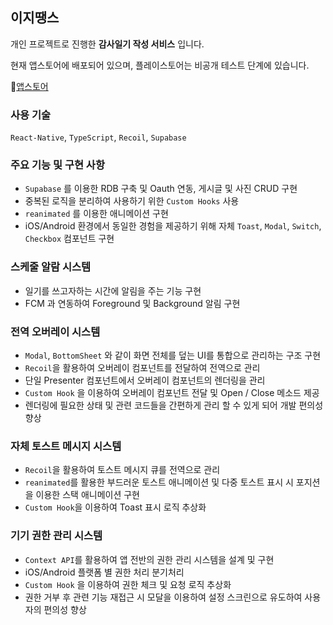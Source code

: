 ## 이지땡스

개인 프로젝트로 진행한 **감사일기 작성 서비스** 입니다.

현재 앱스토어에 배포되어 있으며, 플레이스토어는 비공개 테스트 단계에 있습니다.

📎[앱스토어](https://apps.apple.com/kr/app/%EC%9D%B4%EC%A7%80%EB%95%A1%EC%8A%A4/id6714472200)

### 사용 기술

`React-Native`, `TypeScript`, `Recoil`, `Supabase`

### 주요 기능 및 구현 사항

- `Supabase` 를 이용한 RDB 구축 및 Oauth 연동, 게시글 및 사진 CRUD 구현
- 중복된 로직을 분리하여 사용하기 위한 `Custom Hooks` 사용
- `reanimated` 를 이용한 애니메이션 구현
- iOS/Android 환경에서 동일한 경험을 제공하기 위해 자체 `Toast`, `Modal`, `Switch`, `Checkbox` 컴포넌트 구현

### 스케줄 알람 시스템

- 일기를 쓰고자하는 시간에 알림을 주는 기능 구현
- FCM 과 연동하여 Foreground 및 Background 알림 구현

### 전역 오버레이 시스템

- `Modal`, `BottomSheet` 와 같이 화면 전체를 덮는 UI를 통합으로 관리하는 구조 구현
- `Recoil`을 활용하여 오버레이 컴포넌트를 전달하여 전역으로 관리
- 단일 Presenter 컴포넌트에서 오버레이 컴포넌트의 렌더링을 관리
- `Custom Hook` 을 이용하여 오버레이 컴포넌트 전달 및 Open / Close 메소드 제공
- 렌더링에 필요한 상태 및 관련 코드들을 간편하게 관리 할 수 있게 되어 개발 편의성 향상

### 자체 토스트 메시지 시스템

- `Recoil`을 활용하여 토스트 메시지 큐를 전역으로 관리
- `reanimated`를 활용한 부드러운 토스트 애니메이션 및 다중 토스트 표시 시 포지션을 이용한 스택 애니메이션 구현
- `Custom Hook`을 이용하여 Toast 표시 로직 추상화

### 기기 권한 관리 시스템

- `Context API`를 활용하여 앱 전반의 권한 관리 시스템을 설계 및 구현
- iOS/Android 플랫폼 별 권한 처리 분기처리
- `Custom Hook` 을 이용하여 권한 체크 및 요청 로직 추상화
- 권한 거부 후 관련 기능 재접근 시 모달을 이용하여 설정 스크린으로 유도하여 사용자의 편의성 향상
